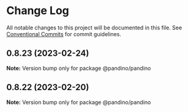 # Change Log

All notable changes to this project will be documented in this file.
See [Conventional Commits](https://conventionalcommits.org) for commit guidelines.

## 0.8.23 (2023-02-24)

**Note:** Version bump only for package @pandino/pandino

## 0.8.22 (2023-02-20)

**Note:** Version bump only for package @pandino/pandino
